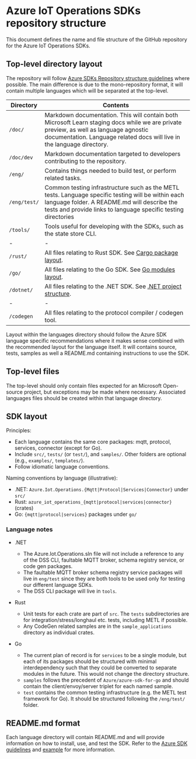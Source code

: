 # Azure IoT Operations SDKs repository structure

This document defines the name and file structure of the GitHub repository for the Azure IoT Operations SDKs.

## Top-level directory layout

The repository will follow [Azure SDKs Repository structure guidelines](https://azure.github.io/azure-sdk/policies_repostructure.html) where possible. The main difference is due to the mono-repository format, it will contain multiple languages which will be separated at the top-level.

| Directory | Contents |
|-|-|
| `/doc/` | Markdown documentation. This will contain both Microsoft Learn staging docs while we are private preview, as well as language agnostic documentation. Language related docs will live in the language directory. |
| `/doc/dev` | Markdown documentation targeted to developers contributing to the repository. |
| `/eng/` | Contains things needed to build test, or perform related tasks. |
| `/eng/test/` | Common testing infrastructure such as the METL tests. Language specific testing will be within each language folder. A README.md will describe the tests and provide links to language specific testing directories |
| `/tools/` | Tools useful for developing with the SDKs, such as the state store CLI. |
|-|-|
| `/rust/` | All files relating to Rust SDK. See [Cargo package layout](https://doc.rust-lang.org/cargo/guide/project-layout.html). | 
| `/go/` | All files relating to the Go SDK. See [Go modules layout](https://go.dev/doc/modules/layout). |
| `/dotnet/` | All files relating to the .NET SDK. See [.NET project structure](https://learn.microsoft.com/dotnet/core/porting/project-structure). |
|-|-|
| `/codegen` | All files relating to the protocol compiler / codegen tool. |

Layout within the languages directory should follow the Azure SDK language specific recommendations where it makes sense combined with the recommended layout for the language itself. It will contains source, tests, samples as well a README.md containing instructions to use the SDK.

## Top-level files

The top-level should only contain files expected for an Microsoft Open-source project, but exceptions may be made where necessary. Associated languages files should be created within that language directory.

## SDK layout

Principles:
- Each language contains the same core packages: mqtt, protocol, services, connector (except for Go).
- Include `src/`, `tests/` (or `test/`), and `samples/`. Other folders are optional (e.g., `examples/`, `templates/`).
- Follow idiomatic language conventions.

Naming conventions by language (illustrative):
- .NET: `Azure.Iot.Operations.{Mqtt|Protocol|Services|Connector}` under `src/`
- Rust: `azure_iot_operations_{mqtt|protocol|services|connector}` (crates)
- Go: `{mqtt|protocol|services}` packages under `go/`

### Language notes

- .NET
  - The Azure.Iot.Operations.sln file will not include a reference to any of the DSS CLI, faultable MQTT broker, schema registry service, or code gen packages.
  - The faultable MQTT broker schema registry service packages will live in `eng/test` since they are both tools to be used only for testing our different language SDKs.
  - The DSS CLI package will live in `tools`.

- Rust
  - Unit tests for each crate are part of `src`. The `tests` subdirectories are for integration/stress/longhaul etc. tests, including METL if possible.
  - Any CodeGen related samples are in the `sample_applications` directory as individual crates.

- Go
  - The current plan of record is for `services` to be a single module, but each of its packages should be structured with minimal interdependency such that they could be converted to separate modules in the future. This would not change the directory structure.
  - `samples` follows the precedent of `Azure/azure-sdk-for-go` and should contain the client/envoy/server triplet for each named sample.
  - `test` contains the common testing infrastructure (e.g. the METL test framework for Go). It should be structured following the `/eng/test/` folder.

## README.md format

Each language directory will contain README.md and will provide information on how to install, use, and test the SDK. Refer to the [Azure SDK guidelines](https://azure.github.io/azure-sdk/general_documentation.html) and [example](https://github.com/Azure/azure-sdk/blob/main/docs/policies/README-EXAMPLE.md) for more information.
 

